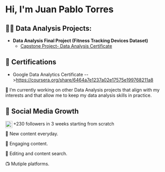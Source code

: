 <h1>Hi, I'm Juan Pablo Torres </h1>

<h2>👨‍💻 Data Analysis Projects:</h2>

- <b>Data Analysis Final Project (Fitness Tracking Devices Dataset)</b>
  - [Capstone Project- Data Analysis Certificate](https://github.com/JPTorres-Analyst/How-Can-a-Wellness-Technology-Company-Play-It-Smart-)

<h2>📑 Certifications</h2>

- Google Data Analytics Certificate -->https://coursera.org/share/6464a7e1237a02e17575e199768211a8

🔭 I’m currently working on other Data Analysis projects that align with my interests and that allow me to keep my data analysis skills in practice.

<h2>📑 Social Media Growth</h2>
<img align="left" | Instagram" width="22px" src="https://cdn.jsdelivr.net/npm/simple-icons@v3/icons/instagram.svg"/>+230 followers in 3 weeks starting from scratch



🎥 New content everyday.

👀 Engaging content. 

🔬 Editing and content search.

📺 Mutiple platforms.
